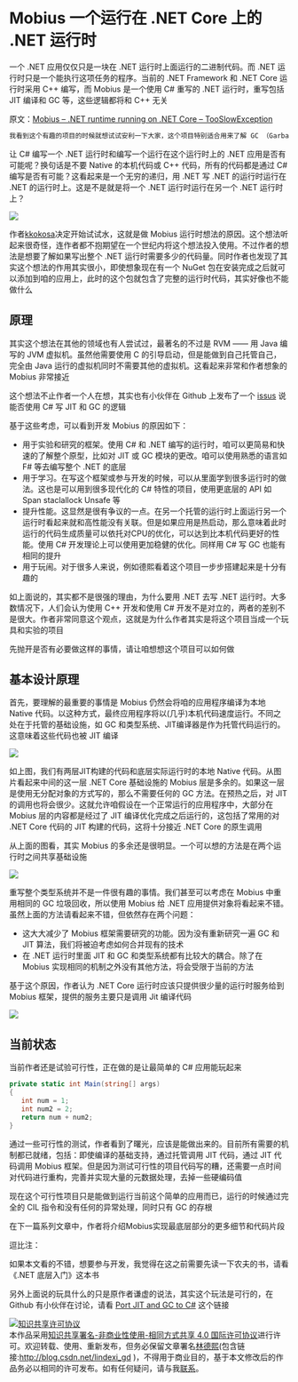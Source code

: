 # Mobius 一个运行在 .NET Core 上的 .NET 运行时

一个 .NET 应用仅仅只是一块在 .NET 运行时上面运行的二进制代码。而 .NET 运行时只是一个能执行这项任务的程序。当前的 .NET Framework 和 .NET Core 运行时采用 C++ 编写，而 Mobius 是一个使用 C# 重写的 .NET 运行时，重写包括 JIT 编译和 GC 等，这些逻辑都将和 C++ 无关

<!--more-->
<!-- CreateTime:4/22/2020 8:24:36 PM -->



原文：[Mobius – .NET runtime running on .NET Core – TooSlowException](https://tooslowexception.com/mobius-net-runtime-running-on-net-core/ )

```csharp
我看到这个有趣的项目的时候就想试试安利一下大家，这个项目特别适合用来了解 GC （Garbage Collector 垃圾收集）和 JIT （Just-In-Time Compiler 即时编译器）的算法
```

让 C# 编写一个 .NET 运行时和编写一个运行在这个运行时上的 .NET 应用是否有可能呢？换句话是不要 Native 的本机代码或 C++ 代码，所有的代码都是通过 C# 编写是否有可能？这看起来是一个无穷的递归，用 .NET 写 .NET 的运行时运行在 .NET 的运行时上。这是不是就是将一个 .NET 运行时运行在另一个 .NET 运行时上？

<!-- ![](image/Mobius 一个运行在 .NET Core 上的 .NET 运行时/Mobius 一个运行在 .NET Core 上的 .NET 运行时0.png) -->

![](http://image.acmx.xyz/lindexi%2F2020422203038749.jpg)

作者[kkokosa](https://tooslowexception.com)决定开始试试水，这就是做 Mobius 运行时想法的原因。这个想法听起来很奇怪，连作者都不抱期望在一个世纪内将这个想法投入使用。不过作者的想法是想要了解如果写出整个 .NET 运行时需要多少的代码量。同时作者也发现了其实这个想法的作用其实很小，即使想象现在有一个 NuGet 包在安装完成之后就可以添加到咱的应用上，此时的这个包就包含了完整的运行时代码，其实好像也不能做什么

## 原理

其实这个想法在其他的领域也有人尝试过，最著名的不过是 RVM —— 用 Java 编写的 JVM 虚拟机。虽然他需要使用 C 的引导启动，但是能做到自己托管自己，完全由 Java 运行的虚拟机同时不需要其他的虚拟机。这看起来非常和作者想象的 Mobius 非常接近

这个想法不止作者一个人在想，其实也有小伙伴在 Github 上发布了一个 [issus](https://github.com/dotnet/runtime/issues/10158) 说能否使用 C# 写 JIT 和 GC 的逻辑

基于这些考虑，可以看到开发 Mobius 的原因如下：

- 用于实验和研究的框架。使用 C# 和 .NET 编写的运行时，咱可以更简易和快速的了解整个原型，比如对 JIT 或 GC 模块的更改。咱可以使用熟悉的语言如 F# 等去编写整个 .NET 的底层
- 用于学习。在写这个框架或参与开发的时候，可以从里面学到很多运行时的做法。这也是可以用到很多现代化的 C# 特性的项目，使用更底层的 API 如 Span staclallock Unsafe 等
- 提升性能。这显然是很有争议的一点。在另一个托管的运行时上面运行另一个运行时看起来就和高性能没有关联。但是如果应用是热启动，那么意味着此时运行的代码生成质量可以依托对CPU的优化，可以达到比本机代码更好的性能。使用 C# 开发理论上可以使用更加稳健的优化。同样用 C# 写 GC 也能有相同的提升
- 用于玩闹。对于很多人来说，例如德熙看着这个项目一步步搭建起来是十分有趣的

如上面说的，其实都不是很强的理由，为什么要用 .NET 去写 .NET 运行时。大多数情况下，人们会认为使用 C++ 开发和使用 C# 开发不是对立的，两者的差别不是很大。作者非常同意这个观点，这就是为什么作者其实是将这个项目当成一个玩具和实验的项目

先抛开是否有必要做这样的事情，请让咱想想这个项目可以如何做

## 基本设计原理

首先，要理解的最重要的事情是 Mobius 仍然会将咱的应用程序编译为本地 Native 代码。以这种方式，最终应用程序将以(几乎)本机代码速度运行。不同之处在于托管的基础设施，如 GC 和类型系统、JIT编译器是作为托管代码运行的。这意味着这些代码也被 JIT 编译

<!-- ![](image/Mobius 一个运行在 .NET Core 上的 .NET 运行时/Mobius 一个运行在 .NET Core 上的 .NET 运行时1.png) -->

![](http://image.acmx.xyz/lindexi%2F20204222053343849.jpg)

如上图，我们有两层JIT构建的代码和底层实际运行时的本地 Native 代码。从图片看起来中间的这一层 .NET Core 基础设施的 Mobius 层是多余的。如果这一层是使用无分配对象的方式写的，那么不需要任何的 GC 方法。在预热之后，对 JIT 的调用也将会很少。这就允许咱假设在一个正常运行的应用程序中，大部分在 Mobius 层的内容都是经过了 JIT 编译优化完成之后运行的，这包括了常用的对 .NET Core 代码的 JIT 构建的代码，这将十分接近 .NET Core 的原生调用

从上面的图看，其实 Mobius 的多余还是很明显。一个可以想的方法是在两个运行时之间共享基础设施

<!-- ![](image/Mobius 一个运行在 .NET Core 上的 .NET 运行时/Mobius 一个运行在 .NET Core 上的 .NET 运行时2.png) -->

![](http://image.acmx.xyz/lindexi%2F2020422210494182.jpg)

重写整个类型系统并不是一件很有趣的事情。我们甚至可以考虑在 Mobius 中重用相同的 GC 垃圾回收，所以使用 Mobius 给 .NET 应用提供对象将看起来不错。虽然上面的方法请看起来不错，但依然存在两个问题：

- 这大大减少了 Mobius 框架需要研究的功能。因为没有重新研究一遍 GC 和 JIT 算法，我们将被迫考虑如何合并现有的技术
- 在 .NET 运行时里面 JIT 和 GC 和类型系统都有比较大的耦合。除了在 Mobius 实现相同的机制之外没有其他方法，将会受限于当前的方法

基于这个原因，作者认为 .NET Core 运行时应该只提供很少量的运行时服务给到 Mobius 框架，提供的服务主要只是调用 Jit 编译代码

<!-- ![](image/Mobius 一个运行在 .NET Core 上的 .NET 运行时/Mobius 一个运行在 .NET Core 上的 .NET 运行时4.png) -->

![](http://image.acmx.xyz/lindexi%2F202042385217211.jpg)

## 当前状态

当前作者还是试验可行性，正在做的是让最简单的 C# 应用能玩起来

```csharp
private static int Main(string[] args)
{
   int num = 1;
   int num2 = 2;
   return num + num2;
}
```

通过一些可行性的测试，作者看到了曙光，应该是能做出来的。目前所有需要的机制都已就绪，包括：即使编译的基础支持，通过托管调用 JIT 代码，通过 JIT 代码调用 Mobius 框架。但是因为测试可行性的项目代码写的糟，还需要一点时间对代码进行重构，完善并实现大量的元数据处理，去掉一些硬编码值

现在这个可行性项目只是能做到运行当前这个简单的应用而已，运行的时候通过完全的 CIL 指令和没有任何的异常处理，同时只有 GC 的存根

在下一篇系列文章中，作者将介绍Mobius实现最底层部分的更多细节和代码片段

逗比注：

如果本文看的不错，想要参与开发，我觉得在这之前需要先读一下农夫的书，请看 《.NET 底层入门》这本书

另外上面说的玩具什么的只是原作者谦虚的说法，其实这个玩法是可行的，在 Github 有小伙伴在讨论，请看 [Port JIT and GC to C#](https://github.com/dotnet/runtime/issues/10158 ) 这个链接

<a rel="license" href="http://creativecommons.org/licenses/by-nc-sa/4.0/"><img alt="知识共享许可协议" style="border-width:0" src="https://licensebuttons.net/l/by-nc-sa/4.0/88x31.png" /></a><br />本作品采用<a rel="license" href="http://creativecommons.org/licenses/by-nc-sa/4.0/">知识共享署名-非商业性使用-相同方式共享 4.0 国际许可协议</a>进行许可。欢迎转载、使用、重新发布，但务必保留文章署名[林德熙](http://blog.csdn.net/lindexi_gd)(包含链接:http://blog.csdn.net/lindexi_gd )，不得用于商业目的，基于本文修改后的作品务必以相同的许可发布。如有任何疑问，请与我[联系](mailto:lindexi_gd@163.com)。

